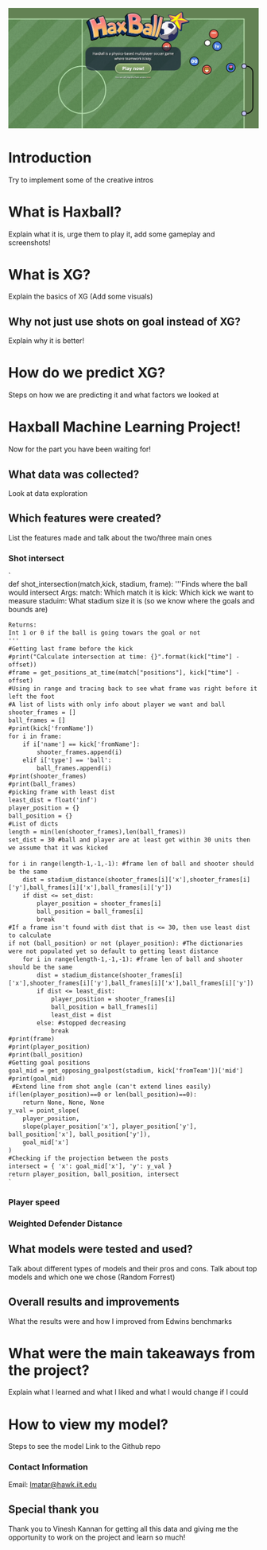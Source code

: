 ![Haxball!](/images/haxballtitle.png)

# Introduction
Try to implement some of the creative intros

# What is Haxball?
Explain what it is, urge them to play it, add some gameplay and screenshots!

# What is XG?
Explain the basics of XG (Add some visuals)

## Why not just use shots on goal instead of XG?
Explain why it is better!

# How do we predict XG?
Steps on how we are predicting it and what factors we looked at

# Haxball Machine Learning Project!
Now for the part you have been waiting for! 

## What data was collected?
Look at data exploration

## Which features were created?
List the features made and talk about the two/three main ones
### Shot intersect
`  
def shot_intersection(match,kick, stadium, frame):
    '''Finds where the ball would intersect
    Args:
    match: Which match it is
    kick: Which kick we want to measure
    staduim: What stadium size it is (so we know where the goals and bounds are)

    Returns:
    Int 1 or 0 if the ball is going towars the goal or not
    '''
    #Getting last frame before the kick 
    #print("Calculate intersection at time: {}".format(kick["time"] - offset))
    #frame = get_positions_at_time(match["positions"], kick["time"] - offset)
    #Using in range and tracing back to see what frame was right before it left the foot
    #A list of lists with only info about player we want and ball
    shooter_frames = []
    ball_frames = []
    #print(kick['fromName'])
    for i in frame:
        if i['name'] == kick['fromName']: 
            shooter_frames.append(i)  
        elif i['type'] == 'ball':
            ball_frames.append(i)
    #print(shooter_frames)
    #print(ball_frames)
    #picking frame with least dist
    least_dist = float('inf')
    player_position = {}
    ball_position = {}
    #List of dicts
    length = min(len(shooter_frames),len(ball_frames))
    set_dist = 30 #ball and player are at least get within 30 units then we assume that it was kicked
    
    for i in range(length-1,-1,-1): #frame len of ball and shooter should be the same
        dist = stadium_distance(shooter_frames[i]['x'],shooter_frames[i]['y'],ball_frames[i]['x'],ball_frames[i]['y'])
        if dist <= set_dist:
            player_position = shooter_frames[i]
            ball_position = ball_frames[i]
            break
    #If a frame isn't found with dist that is <= 30, then use least dist to calculate
    if not (ball_position) or not (player_position): #The dictionaries were not populated yet so default to getting least distance
        for i in range(length-1,-1,-1): #frame len of ball and shooter should be the same
            dist = stadium_distance(shooter_frames[i]['x'],shooter_frames[i]['y'],ball_frames[i]['x'],ball_frames[i]['y'])
            if dist <= least_dist:
                player_position = shooter_frames[i]
                ball_position = ball_frames[i]
                least_dist = dist
            else: #stopped decreasing
                break
    #print(frame)
    #print(player_position)
    #print(ball_position)
    #Getting goal positions
    goal_mid = get_opposing_goalpost(stadium, kick['fromTeam'])['mid']
    #print(goal_mid)
     #Extend line from shot angle (can't extend lines easily)
    if(len(player_position)==0 or len(ball_position)==0):
        return None, None, None
    y_val = point_slope(
        player_position,
        slope(player_position['x'], player_position['y'], ball_position['x'], ball_position['y']),
        goal_mid['x']
    )
    #Checking if the projection between the posts
    intersect = { 'x': goal_mid['x'], 'y': y_val }
    return player_position, ball_position, intersect 
    `
    
### Player speed
### Weighted Defender Distance

## What models were tested and used?
Talk about different types of models and their pros and cons.
Talk about top models and which one we chose (Random Forrest)

## Overall results and improvements
What the results were and how I improved from Edwins benchmarks 

# What were the main takeaways from the project?
Explain what I learned and what I liked and what I would change if I could

# How to view my model?
Steps to see the model
Link to the Github repo

### Contact Information

Email: lmatar@hawk.iit.edu

## Special thank you
Thank you to Vinesh Kannan for getting all this data and giving me the opportunity to work on the project and learn so much!
